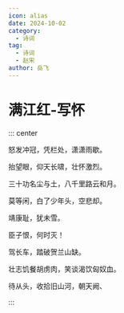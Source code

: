 ```yaml
---
icon: alias
date: 2024-10-02
category:
  - 诗词
tag:
  - 诗词
  - 赵宋
author: 岳飞
---
```


# 满江红-写怀

<!-- more -->


::: center 

怒发冲冠，凭栏处，潇潇雨歇。

抬望眼，仰天长啸，壮怀激烈。

三十功名尘与土，八千里路云和月。

莫等闲，白了少年头，空悲却。

靖康耻，犹未雪。

臣子恨，何时灭！

驾长车，踏破贺兰山缺。

壮志饥餐胡虏肉，笑谈渴饮匈奴血。

待从头，收拾旧山河，朝天阙、

:::